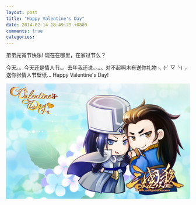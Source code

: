```yaml
---
layout: post
title: "Happy Valentine's Day"
date: 2014-02-14 18:49:29 +0800
comments: true
categories: 
---
```

弟弟元宵节快乐! 现在在哪里，在家过节么？

今天。。今天还是情人节。。去年我还说。。。。对不起啊木有送你礼物 ╮(╯▽╰)╭  送你张情人节壁纸... Happy Valentine's Day!

![Valentine](/images/Valentine.png)
